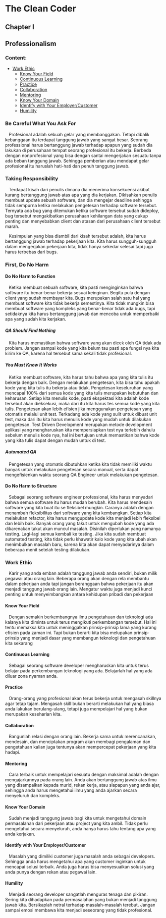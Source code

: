 # The Clean Coder
## Chapter I
## Professionalism

### Content:


- [Work Ethic](#work-ethic)
    - [Know Your Field](#know-your-field)
    - [Continuous Learning](#continuous-learning)
    - [Practice](#practice)
    - [Collaboration](#collaboration)
    - [Mentoring](#mentoring)
    - [Know Your Domain](#know-your-domain)
    - [Identify with Your Employer/Customer](#identify-with-your-employercustomer)
    - [Humility](#humility)

### Be Careful What You Ask For
&nbsp;&nbsp;&nbsp;Profesional adalah sebuah gelar yang membanggakan. Tetapi dibalik kebanggaan itu terdapat tanggung jawab yang sangat besar. Seorang professional harus bertanggung jawab terhadap apapun yang sudah dia lakukan di perusahaan tempat seorang profesional itu bekerja. Berbeda dengan nonprofesional yang bisa dengan santai mengerjakan sesuatu tanpa ada beban tanggung jawab. Sehingga pemberian atau mendapat gelar profesional itu haruslah hati-hati dan penuh tanggung jawab.

### Taking Responsibility
&nbsp;&nbsp;&nbsp;Terdapat kisah dari penulis dimana dia menerima konsekuensi akibat kurang bertanggung jawab atas apa yang dia kerjakan. Dikisahkan penulis membuat update sebuah software, dan dia mengejar deadline sehingga tidak sempurna ketika melakukan pengetesan terhadap software tersebut. Ternyata ada bug yang ditemukan ketika software tersebut sudah dideploy, bug tersebut mengakibatkan perusahaan kehilangan data yang cukup penting dan menyebabkan client dan atasan dari perusahaan client tersebut marah.

&nbsp;&nbsp;&nbsp;Kesimpulan yang bisa diambil dari kisah tersebut adalah, kita harus bertanggung jawab terhadap pekerjaan kita. Kita harus sungguh-sungguh dalam mengerjakan pekerjaan kita, tidak hanya sekedar selesai tapi juga harus terbebas dari bugs.
&nbsp;&nbsp;&nbsp;

### First, Do No Harm
#### Do No Harm to Function
&nbsp;&nbsp;&nbsp;Ketika membuat sebuah software, kita pasti menginginkan bahwa software itu benar-benar bekerja sesuai keinginan. Begitu pula dengan client yang sudah membayar kita. Bugs merupakan salah satu hal yang membuat software kita tidak bekerja semestinya. Kita tidak mungkin bisa membuat software yang kompleks yang benar-benar tidak ada bugs, tapi setidaknya kita harus bertanggung jawab dan mencoba untuk memperbaiki apa yang sudah kita kerjakan.

##### QA Should Find Nothing
&nbsp;&nbsp;&nbsp;Kita harus memastikan bahwa software yang akan dicek oleh QA tidak ada problem. Jangan sampai kode yang kita belum tau pasti apa fungsi nya kita kirim ke QA, karena hal tersebut sama sekali tidak profesional.

##### You Must Know It Works
&nbsp;&nbsp;&nbsp;Ketika membuat software, kita harus tahu bahwa apa yang kita tulis itu bekerja dengan baik. Dengan melakukan pengetesan, kita bisa tahu apakah kode yang kita tulis itu bekerja atau tidak. Pengetesan keseluruhan yang mencapai 100% dari semua kode yang kita tulis merupakan kebutuhan dan keharusan. Setiap kita menulis kode, pasti ekspektasi kita adalah kode tersebut akan dieksekusi, maka dari itu kita harus tes semua kode yang kita tulis. Pengetesan akan lebih efisien jika menggunakan pengetesan yang otomatis melalui unit test. Terkadang ada kode yang sulit untuk dibuat unit test, maka dari itu kita harus menulis kode yang mudah untuk dilakukan pengetesan. Test Driven Development merupakan metode development aplikasi yang mengharuskan kita mempersiapkan test nya terlebih dahulu sebelum menulis kode nya, hal ini bertujuan untuk memastikan bahwa kode yang kita tulis dapat dengan mudah untuk di test.

##### Automated QA
&nbsp;&nbsp;&nbsp;Pengetesan yang otomatis dibutuhkan ketika kita tidak memiliki waktu banyak untuk melakukan pengetesan secara manual, serta dapat mengefisienkan waktu seorang QA Engineer untuk melakukan pengetesan.

#### Do No Harm to Structure
&nbsp;&nbsp;&nbsp;Sebagai seorang software engineer professional, kita harus menyadari bahwa semua software itu harus mudah berubah. Kita harus mendesain software yang kita buat itu se fleksibel mungkin. Caranya adalah dengan menambah fleksibilitas dari software yang kita kembangkan. Setiap kita melakukan refactor, kita harus mengupdate kode kita menjadi lebih fleksibel dan lebih baik. Banyak orang yang takut untuk mengubah kode yang ada dikarenakan takut akan muncul masalah. Disinilah diperlukan yang namanya testing. Lagi-lagi semua kembali ke testing. Jika kita sudah membuat automated testing, kita tidak perlu khawatir kalo kode yang kita ubah akan menimbulkan masalah baru, karena kita akan dapat menyadarinya dalam beberapa menit setelah testing dilakukan.

### Work Ethic
&nbsp;&nbsp;&nbsp;Karir yang anda emban adalah tanggung jawab anda sendiri, bukan milik pegawai atau orang lain. Beberapa orang akan dengan rela membantu dalam pekerjaan anda tapi jangan beranggaan bahwa pekerjaan itu akan menjadi tanggung jawab orang lain. Mengatur waktu juga menjadi kunci penting untuk menyeimbangkan antara kehidupan pribadi dan pekerjaan

#### Know Your Field
&nbsp;&nbsp;&nbsp;Dengan semakin berkembangnya ilmu pengetahuan dan teknologi ada kalanya kita diminta untuk terus mengikuti perkembangan tersebut. Hal ini tentu memaksa kita untuk meninggalkan prinsip-prinsip lama yang kurang efisien pada zaman ini. Tapi bukan berarti kita bisa melupakan prinsip-prinsip yang menjadi dasar yang membangun teknologi dan pengetahuan kita sekarang

#### Continuous Learning
&nbsp;&nbsp;&nbsp;Sebagai seorang software developer mengharuskan kita untuk terus belajar pada perkembangan teknologi yang ada. Belajarlah hal yang ada diluar zona nyaman anda.

#### Practice
&nbsp;&nbsp;&nbsp;Orang-orang yang profesional akan terus bekerja untuk mengasah skillnya agar tetap tajam. Mengasah skill bukan berarti melakukan hal yang biasa anda lakukan berulang-ulang, tetapi juga mempelajari hal yang bukan merupakan keseharian kita.

#### Collaboration
&nbsp;&nbsp;&nbsp;Bangunlah relasi dengan orang lain. Bekerja sama untuk merencanakan, mendesain, dan menciptakan program akan membagi pengalaman dan pengetahuan kalian juga tentunya akan mempercepat pekerjaan yang kita hadapi.

#### Mentoring
&nbsp;&nbsp;&nbsp;Cara terbaik untuk mempelajari sesuatu dengan maksimal adalah dengan mengajarkannya pada orang lain. Anda akan bertanggung jawab atas ilmu yang disampaikan kepada murid, rekan kerja, atau siapapun yang anda ajar, sehingga anda harus mengetahui ilmu yang anda ajarkan secara menyeluruh dan kompleks.

#### Know Your Domain
&nbsp;&nbsp;&nbsp;Sudah menjadi tanggung jawab bagi kita untuk mengetahui domain permasalahan dari pekerjaan atau project yang kita ambil. Tidak perlu mengetahui secara menyeluruh, anda hanya harus tahu tentang apa yang anda kerjakan.

#### Identify with Your Employer/Customer
&nbsp;&nbsp;&nbsp;Masalah yang dimiliki customer juga masalah anda sebagai developers. Sehingga anda harus mengetahui apa yang customer inginkan untuk mencapai solusi terbaik. Anda juga harus bisa menyesuaikan solusi yang anda punya dengan rekan atau pegawai lain.

#### Humility
&nbsp;&nbsp;&nbsp;Menjadi seorang developer sangatlah menguras tenaga dan pikiran. Sering kita dihadapkan pada permasalahan yang bukan menjadi tanggung jawab kita. Bersikaplah netral terhadap masalah-masalah terebut. Jangan sampai emosi membawa kita menjadi seseorang yang tidak profesional.
